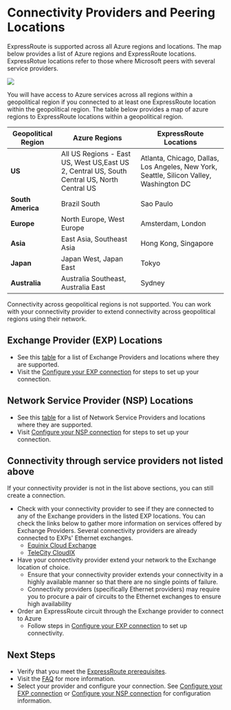 <properties
   pageTitle="ExpressRoute Locations"
   description="This page provides a detailed overview of locations where services are offered and how to connect to Azure regions."
   services="expressroute"
   documentationCenter="na"
   authors="cherylmc"
   manager="adinah"
   editor="tysonn" />
<tags 
   ms.service="expressroute"
   ms.devlang="na"
   ms.topic="article"
   ms.tgt_pltfrm="na"
   ms.workload="infrastructure-services"
   ms.date="03/31/2015"
   ms.author="cherylmc" />

# Connectivity Providers and Peering Locations
ExpressRoute is supported across all Azure regions and locations. The map below provides a list of Azure regions and ExpressRoute locations. ExpressRotue locations refer to those where Microsoft peers with several service providers.
 
![](./media/expressroute-locations/expressroute-locations-map.png)

You will have access to Azure services across all regions within a geopolitical region if you connected to at least one ExpressRoute location within the geopolitical region. The table below provides a map of azure regions to ExpressRoute locations within a geopolitical region.

|**Geopolitical Region**|**Azure Regions**|**ExpressRoute Locations**|
|---|---|---|
|**US**|All US Regions - East US, West US,East US 2, Central US, South Central US, North Central US|Atlanta, Chicago, Dallas, Los Angeles, New York, Seattle, Silicon Valley, Washington DC|
|**South America**|Brazil South|Sao Paulo|
|**Europe**|North Europe, West Europe|Amsterdam, London|
|**Asia**|East Asia, Southeast Asia|Hong Kong, Singapore|
|**Japan**|Japan West, Japan East|Tokyo|
|**Australia**|Australia Southeast, Australia East|Sydney|

Connectivity across geopolitical regions is not supported. You can work with your connectivity provider to extend connectivity across geopolitical regions using their network.

## Exchange Provider (EXP) Locations
- See this [table](https://msdn.microsoft.com/library/azure/4da69a0f-8f52-49ea-a990-dacd4202150a#BKMK_EXP) for a list of Exchange Providers and locations where they are supported.
-  Visit the [Configure your EXP connection](https://msdn.microsoft.com/library/azure/dn606306.aspx) for steps to set up your connection.

## Network Service Provider (NSP) Locations
- See this [table](https://msdn.microsoft.com/library/azure/4da69a0f-8f52-49ea-a990-dacd4202150a#BKMK_NSP) for a list of Network Service Providers and locations where they are supported.
- Visit [Configure your NSP connection](https://msdn.microsoft.com/library/azure/dn643736.aspx) for steps to set up your connection.

## Connectivity through service providers not listed above

If your connectivity provider is not in the list above sections, you can still create a connection.

- Check with your connectivity provider to see if they are connected to any of the Exchange providers in the listed EXP locations. You can check the links below to gather more information on services offered by Exchange Providers. Several connectivity providers are already connected to EXPs' Ethernet exchanges.
	- [Equinix Cloud Exchange](http://www.equinix.com/services/interconnection-connectivity/cloud-exchange/) 
	- [TeleCity CloudIX](http://www.telecitygroup.com/colocation-services/cloud-ix.htm)
- Have your connectivity provider extend your network to the Exchange location of choice.
	- Ensure that your connectivity provider extends your connectivity in a highly available manner so that there are no single points of failure.
	- Connectivity providers (specifically Ethernet providers) may require you to procure a pair of circuits to the Ethernet exchanges to ensure high availability 
- Order an ExpressRoute circuit through the Exchange provider to connect to Azure
	- Follow steps in [Configure your EXP connection](https://msdn.microsoft.com/library/azure/dn606306.aspx) to set up connectivity.

## Next Steps
- Verify that you meet the [ExpressRoute prerequisites](https://msdn.microsoft.com/library/azure/dn606309#ExpressRoute_prereq).
- Visit the [FAQ](https://msdn.microsoft.com/library/azure/dn606292.aspx) for more information.
- Select your provider and configure your connection. See 
[Configure your EXP connection](https://msdn.microsoft.com/library/azure/dn606306.aspx) or [Configure your NSP connection](https://msdn.microsoft.com/library/azure/dn643736.aspx) for configuration information.



